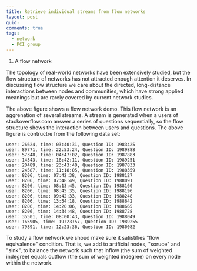 ```yaml
---
title: Retrieve individual streams from flow networks
layout: post
guid:
comments: true
tags:
  - network
  - PCI group
---
```


1. A flow network

The topology of real-world networks have been extensively studied, but the flow structure of networks has not attracted enough attention it deserves. In discussing flow structure we care about the directed, long-distance interactions between nodes and communities, which have strong applied meanings but are rarely covered by current network studies. 

<body>

<!DOCTYPE html>
<meta charset="utf-8">
<style>

.link {
  fill: none;
  stroke: #666;
  stroke-width: 1.5px;
}

#fromSource{
	fill:green;
}

.link.fromSource{
	stroke:green;
}

#toSink{
	fill:red;
}

.link.toSink{
	stroke:red;
}

circle {
  fill: #ccc;
  stroke: #333;
  stroke-width: 1.5px;
}

text {
  font: 10px sans-serif;
  pointer-events: none;
  text-shadow: 0 1px 0 #fff, 1px 0 0 #fff, 0 -1px 0 #fff, -1px 0 0 #fff;
}

</style>
<body>
<script src="http://d3js.org/d3.v3.min.js"></script>
<script>

var links = 

[{'source': 1988160, 'type': 'normal', 'target': 1988196}, {'source': 1983425, 'type': 'toSink', 'target': 'sink'}, {'source': 1988642, 'type': 'normal', 'target': 1988665}, {'source': 1989251, 'type': 'toSink', 'target': 'sink'}, {'source': 1988196, 'type': 'normal', 'target': 1988248}, {'source': 1989255, 'type': 'toSink', 'target': 'sink'}, {'source': 1988359, 'type': 'toSink', 'target': 'sink'}, {'source': 1989888, 'type': 'toSink', 'target': 'sink'}, {'source': 1988049, 'type': 'toSink', 'target': 'sink'}, {'source': 'source', 'type': 'fromSource', 'target': 1989888}, {'source': 'source', 'type': 'fromSource', 'target': 1983425}, {'source': 'source', 'type': 'fromSource', 'target': 1989251}, {'source': 'source', 'type': 'fromSource', 'target': 1988359}, {'source': 'source', 'type': 'fromSource', 'target': 1989255}, {'source': 'source', 'type': 'fromSource', 'target': 1988049}, {'source': 'source', 'type': 'fromSource', 'target': 1980082}, {'source': 'source', 'type': 'fromSource', 'target': 1987883}, {'source': 'source', 'type': 'fromSource', 'target': 1987833}, {'source': 'source', 'type': 'fromSource', 'target': 1988127}, {'source': 1980082, 'type': 'toSink', 'target': 'sink'}, {'source': 1987883, 'type': 'toSink', 'target': 'sink'}, {'source': 1988728, 'type': 'toSink', 'target': 'sink'}, {'source': 1988665, 'type': 'normal', 'target': 1988728}, {'source': 1988248, 'type': 'normal', 'target': 1988642}, {'source': 1987833, 'type': 'toSink', 'target': 'sink'}, {'source': 1988091, 'type': 'normal', 'target': 1988160}, {'source': 1988127, 'type': 'normal', 'target': 1988091}]

;

var nodes = {};

// Compute the distinct nodes from the links.
links.forEach(function(link) {
  link.source = nodes[link.source] || (nodes[link.source] = {name: link.source});
  link.target = nodes[link.target] || (nodes[link.target] = {name: link.target});
});

var width = 960,
    height = 700;

var force = d3.layout.force()
    .nodes(d3.values(nodes))
    .links(links)
    .size([width, height])
    .linkDistance(60)
    .charge(-300)
    .on("tick", tick)
    .start();

var svg = d3.select("body").append("svg")
    .attr("width", width)
    .attr("height", height);

// Per-type markers, as they don't inherit styles.
svg.append("defs").selectAll("marker")
    .data(["normal","fromSource","toSink"])
  .enter().append("marker")
    .attr("id", function(d) { return d; })
    .attr("viewBox", "0 -5 10 10")
    .attr("refX", 15)
    .attr("refY", -1.5)
    .attr("markerWidth", 6)
    .attr("markerHeight", 6)
    .attr("orient", "auto")
  .append("path")
    .attr("d", "M0,-5L10,0L0,5");

var path = svg.append("g").selectAll("path")
    .data(force.links())
  .enter().append("path")
    .attr("class", function(d) { return "link "+ d.type; })
	.attr("marker-end", function(d) { return "url(#" + d.type + ")"; });
	

var circle = svg.append("g").selectAll("circle")
    .data(force.nodes())
  .enter().append("circle")
    .attr("r", 6)
    .call(force.drag);

var text = svg.append("g").selectAll("text")
    .data(force.nodes())
  .enter().append("text")
    .attr("x", 8)
    .attr("y", ".31em")
    .text(function(d) { return d.name; });

// Use elliptical arc path segments to doubly-encode directionality.
function tick() {
  path.attr("d", linkArc);
  circle.attr("transform", transform);
  text.attr("transform", transform);
}

function linkArc(d) {
  var dx = d.target.x - d.source.x,
      dy = d.target.y - d.source.y,
      dr = Math.sqrt(dx * dx + dy * dy);
  return "M" + d.source.x + "," + d.source.y + "A" + dr + "," + dr + " 0 0,1 " + d.target.x + "," + d.target.y;
}

function transform(d) {
  return "translate(" + d.x + "," + d.y + ")";
}

</script>
	
</body>


The above figure shows a flow network demo. This flow network is an aggrenation of several streams. A stream is generated when a users of stackoverflow.com answer a series of questions sequentially, so the flow structure shows the interaction between users and questions. The above figure is contructre from the following data set:


    user: 26624, time: 03:40:31, Question ID: 1983425
    user: 89771, time: 22:53:24, Question ID: 1989888
    user: 57348, time: 04:47:02, Question ID: 1987883
    user: 14343, time: 18:42:11, Question ID: 1989251
    user: 20489, time: 23:43:40, Question ID: 1987833
    user: 24587, time: 11:18:05, Question ID: 1988359
    user: 8206, time: 07:42:38, Question ID: 1988127
    user: 8206, time: 07:48:49, Question ID: 1988091
    user: 8206, time: 08:13:45, Question ID: 1988160
    user: 8206, time: 08:45:35, Question ID: 1988196
    user: 8206, time: 09:42:33, Question ID: 1988248
    user: 8206, time: 13:54:18, Question ID: 1988642
    user: 8206, time: 14:20:06, Question ID: 1988665
    user: 8206, time: 14:34:48, Question ID: 1988728
    user: 35501, time: 08:00:43, Question ID: 1988049
    user: 165905, time: 19:23:57, Question ID: 1989255
    user: 79891, time: 12:23:36, Question ID: 1980082

To study a flow network we shoud make sure it satistifies "flow equivalence" condition. That is, we add to artificial nodes, "soruce" and "sink", to balance the network such that inflow (the sum of weighted indegree) equals outflow (the sum of weighted indegree) on every node within the network. 

